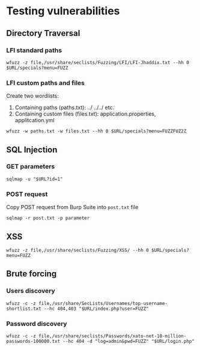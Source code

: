 # Testing vulnerabilities 

## Directory Traversal

### LFI standard paths
```shell
wfuzz -z file,/usr/share/seclists/Fuzzing/LFI/LFI-Jhaddix.txt --hh 0 $URL/specials?menu=FUZZ
```

### LFI custom paths and files
Create two wordlists:
1. Containing paths (paths.txt):
   ../
   ../../
   etc.
2. Containing custom files (files.txt): application.properties, applitcation.yml
```shell
wfuzz -w paths.txt -w files.txt --hh 0 $URL/specials?menu=FUZZFUZ2Z
```

## SQL Injection

### GET parameters
```shell
sqlmap -u "$URL?id=1"
```

### POST request
Copy POST request from Burp Suite into `post.txt` file
```shell
sqlmap -r post.txt -p parameter
```

## XSS
```shell
wfuzz -z file,/usr/share/seclists/Fuzzing/XSS/ --hh 0 $URL/specials?menu=FUZZ
```

## Brute forcing 

### Users discovery

```shell
wfuzz -c -z file,/usr/share/SecLists/Usernames/top-username-shortlist.txt --hc 404,403 "$URL/index.php?user=FUZZ"
```

### Password discovery
```shell
wfuzz -c -z file,/usr/share/seclists/Passwords/xato-net-10-million-passwords-100000.txt --hc 404 -d "log=admin&pwd=FUZZ" "$URL/login.php"
```